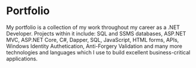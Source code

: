 # Portfolio
My portfolio is a collection of my work throughout my career as a .NET Developer. Projects within it include: SQL and SSMS databases, ASP.NET MVC, ASP.NET Core, C#, Dapper, SQL, JavaScript, HTML forms, APIs, Windows Identity Authetication, Anti-Forgery Validation and many more technologies and languages which I use to build excellent business-critical applications.  
